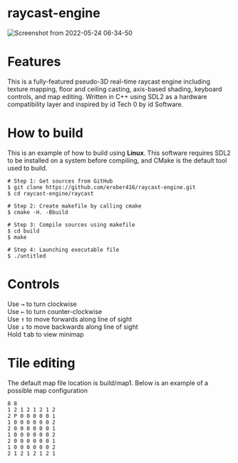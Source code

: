 # raycast-engine
![Screenshot from 2022-05-24 06-34-50](https://user-images.githubusercontent.com/61103027/170012421-0a859a8c-b6a4-48f8-a7b8-5e9996d864eb.png)
# Features
This is a fully-featured pseudo-3D real-time raycast engine including texture mapping, floor and ceiling casting, axis-based shading, keyboard controls, and map editing. Written in C++ using SDL2 as a hardware compatibility layer and inspired by id Tech 0 by id Software.
# How to build
This is an example of how to build using **Linux**. This software requires SDL2 to be installed on a system before compiling, and CMake is the default tool used to build.
```shell
# Step 1: Get sources from GitHub
$ git clone https://github.com/erober416/raycast-engine.git
$ cd raycast-engine/raycast
```
```shell
# Step 2: Create makefile by calling cmake
$ cmake -H. -Bbuild
```
```shell
# Step 3: Compile sources using makefile
$ cd build
$ make
```
```shell
# Step 4: Launching executable file
$ ./untitled
```
# Controls
Use <kbd>→</kbd> to turn clockwise<br>
Use <kbd>←</kbd> to turn counter-clockwise<br>
Use <kbd>↑</kbd> to move forwards along line of sight<br>
Use <kbd>↓</kbd> to move backwards along line of sight<br>
Hold <kbd>tab</kbd> to view minimap
# Tile editing
The default map file location is build/map1. Below is an example of a possible map configuration
```
8 8
1 2 1 2 1 2 1 2
2 P 0 0 0 0 0 1
1 0 0 0 0 0 0 2
2 0 0 0 0 0 0 1
1 0 0 0 0 0 0 2
2 0 0 0 0 0 0 1
1 0 0 0 0 0 0 2
2 1 2 1 2 1 2 1
```
